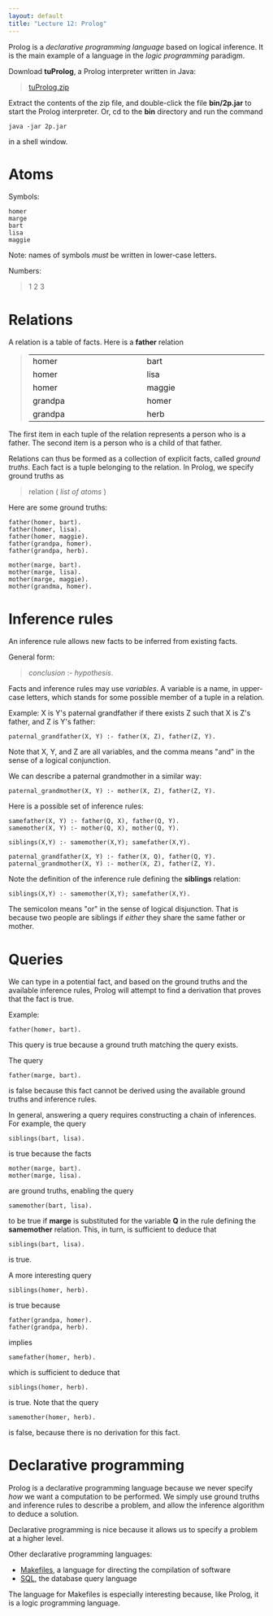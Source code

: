```yaml
---
layout: default
title: "Lecture 12: Prolog"
---
```


Prolog is a *declarative programming language* based on logical inference. It is the main example of a language in the *logic programming* paradigm.

Download **tuProlog**, a Prolog interpreter written in Java:

> [tuProlog.zip](../resources/tuProlog.zip)

Extract the contents of the zip file, and double-click the file **bin/2p.jar** to start the Prolog interpreter. Or, cd to the **bin** directory and run the command

    java -jar 2p.jar

in a shell window.

Atoms
=====

Symbols:

    homer
    marge
    bart
    lisa
    maggie

Note: names of symbols *must* be written in lower-case letters.

Numbers:

> 1 2 3

Relations
=========

A relation is a table of facts. Here is a **father** relation

> <table>
> <col width="13%" />
> <col width="15%" />
> <tbody>
> <tr class="odd">
> <td align="left">homer</td>
> <td align="left">bart</td>
> </tr>
> <tr class="even">
> <td align="left">homer</td>
> <td align="left">lisa</td>
> </tr>
> <tr class="odd">
> <td align="left">homer</td>
> <td align="left">maggie</td>
> </tr>
> <tr class="even">
> <td align="left">grandpa</td>
> <td align="left">homer</td>
> </tr>
> <tr class="odd">
> <td align="left">grandpa</td>
> <td align="left">herb</td>
> </tr>
> </tbody>
> </table>

The first item in each tuple of the relation represents a person who is a father. The second item is a person who is a child of that father.

Relations can thus be formed as a collection of explicit facts, called *ground truths*. Each fact is a tuple belonging to the relation. In Prolog, we specify ground truths as

> relation ( *list of atoms* )

Here are some ground truths:

    father(homer, bart).
    father(homer, lisa).
    father(homer, maggie).
    father(grandpa, homer).
    father(grandpa, herb).

    mother(marge, bart).
    mother(marge, lisa).
    mother(marge, maggie).
    mother(grandma, homer).

Inference rules
===============

An inference rule allows new facts to be inferred from existing facts.

General form:

> *conclusion* :- *hypothesis*.

Facts and inference rules may use *variables*. A variable is a name, in upper-case letters, which stands for some possible member of a tuple in a relation.

Example: X is Y's paternal grandfather if there exists Z such that X is Z's father, and Z is Y's father:

    paternal_grandfather(X, Y) :- father(X, Z), father(Z, Y).

Note that X, Y, and Z are all variables, and the comma means "and" in the sense of a logical conjunction.

We can describe a paternal grandmother in a similar way:

    paternal_grandmother(X, Y) :- mother(X, Z), father(Z, Y).

Here is a possible set of inference rules:

    samefather(X, Y) :- father(Q, X), father(Q, Y).
    samemother(X, Y) :- mother(Q, X), mother(Q, Y).

    siblings(X,Y) :- samemother(X,Y); samefather(X,Y).

    paternal_grandfather(X, Y) :- father(X, Q), father(Q, Y).
    paternal_grandmother(X, Y) :- mother(X, Z), father(Z, Y).

Note the definition of the inference rule defining the **siblings** relation:

    siblings(X,Y) :- samemother(X,Y); samefather(X,Y).

The semicolon means "or" in the sense of logical disjunction. That is because two people are siblings if *either* they share the same father or mother.

Queries
=======

We can type in a potential fact, and based on the ground truths and the available inference rules, Prolog will attempt to find a derivation that proves that the fact is true.

Example:

    father(homer, bart).

This query is true because a ground truth matching the query exists.

The query

    father(marge, bart).

is false because this fact cannot be derived using the available ground truths and inference rules.

In general, answering a query requires constructing a chain of inferences. For example, the query

    siblings(bart, lisa).

is true because the facts

    mother(marge, bart).
    mother(marge, lisa).

are ground truths, enabling the query

    samemother(bart, lisa).

to be true if **marge** is substituted for the variable **Q** in the rule defining the **samemother** relation. This, in turn, is sufficient to deduce that

    siblings(bart, lisa).

is true.

A more interesting query

    siblings(homer, herb).

is true because

    father(grandpa, homer).
    father(grandpa, herb).

implies

    samefather(homer, herb).

which is sufficient to deduce that

    siblings(homer, herb).

is true. Note that the query

    samemother(homer, herb).

is false, because there is no derivation for this fact.

Declarative programming
=======================

Prolog is a declarative programming language because we never specify *how* we want a computation to be performed. We simply use ground truths and inference rules to describe a problem, and allow the inference algorithm to deduce a solution.

Declarative programming is nice because it allows us to specify a problem at a higher level.

Other declarative programming languages:

-   [Makefiles](http://en.wikipedia.org/wiki/Makefile), a language for directing the compilation of software
-   [SQL](http://en.wikipedia.org/wiki/Sql), the database query language

The language for Makefiles is especially interesting because, like Prolog, it is a logic programming language.
